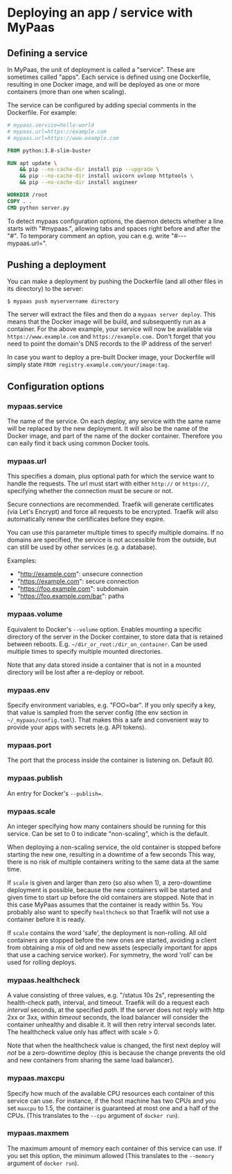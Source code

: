 # Deploying an app / service with MyPaas


## Defining a service

In MyPaas, the unit of deployment is called a "service". These are
sometimes called "apps". Each service is defined using one Dockerfile,
resulting in one Docker image, and will be deployed as one or more
containers (more than one when scaling).

The service can be configured by adding special comments in the Dockerfile. For example:
```Dockerfile
# mypaas.service=hello-world
# mypaas.url=https://example.com
# mypaas.url=https://www.example.com

FROM python:3.8-slim-buster

RUN apt update \
    && pip --no-cache-dir install pip --upgrade \
    && pip --no-cache-dir install uvicorn uvloop httptools \
    && pip --no-cache-dir install asgineer

WORKDIR /root
COPY . .
CMD python server.py
```

To detect mypaas configuration options, the daemon detects whether a line starts with "#mypaas.",
allowing tabs and spaces right before and after the "#". To temporary comment
an option, you can e.g. write "#--- mypaas.url=".


## Pushing a deployment

You can make a deployment by pushing the Dockerfile (and all other files in
its directory) to the server:
```
$ mypaas push myservername directory
```

The server will extract the files and then do a `mypaas server deploy`.
This means that the Docker image will be build, and subsequently run
as a container. For the above example, your service will now be
available via `https://www.example.com` and `https://example.com.` Don't
forget that you need to point the domain's DNS records to the IP address
of the server!

In case you want to deploy a pre-built Docker image, your Dockerfile
will simply state `FROM registry.example.com/your/image:tag`.


## Configuration options

### mypaas.service

The name of the service. On each deploy, any service with the same name
will be replaced by the new deployment. It will also be the name of the
Docker image, and part of the name of the docker container. Therefore you can
eaily find it back using common Docker tools.

### mypaas.url

This specifies a domain, plus optional path for which the service want to
handle the requests. The url must start with either `http://` or `https://`,
specifying whether the connection must be secure or not.

Secure connections are recommended. Traefik will generate certificates
(via Let's Encrypt) and force all requests to be encrypted. Traefik
will also automatically renew the certificates before they expire.

You can use this parameter multiple times to specify multiple domains.
If no domains are specified, the service is not accessible from the outside,
but can still be used by other services (e.g. a database).

Examples:

* "http://example.com": unsecure connection
* "https://example.com": secure connection
* "https://foo.example.com": subdomain
* "https://foo.example.com/bar": paths

### mypaas.volume

Equivalent to Docker's `--volume` option. Enables mounting a specific
directory of the server in the Docker container, to store data that is
retained between reboots. E.g. `~/dir_or_root:/dir_on_container`.
Can be used multiple times to specify multiple mounted directories.

Note that any data stored inside a container that is not in a mounted
directory will be lost after a re-deploy or reboot.

### mypaas.env

Specify environment variables, e.g. "FOO=bar". If you only specify a key, that
value is sampled from the server config (the env section in `~/_mypaas/config.toml`).
That makes this a safe and convenient way to provide your apps with
secrets (e.g. API tokens).

### mypaas.port

The port that the process inside the container is listening on. Default 80.

### mypaas.publish

An entry for Docker's `--publish=`.

### mypaas.scale

An integer specifying how many containers should be running for this service.
Can be set to 0 to indicate "non-scaling", which is the default.

When deploying a non-scaling service, the old container is stopped
before starting the new one, resulting in a downtime of a few seconds
This way, there is no risk of multiple containers writing to
the same data at the same time.

If `scale` is given and larger than zero (so also when 1), a
zero-downtime deployment is possible, because the new containers will be
started and given time to start up before the old containers are
stopped. Note that in this case MyPaas assumes that the container is ready
within 5s. You probably also want to specify `healthcheck` so that
Traefik will not use a container before it is ready.

If `scale` contains the word 'safe', the deployment is non-rolling. All old
containers are stopped before the new ones are started, avoiding a client
from obtaining a mix of old and new assets (especially important for
apps that use a caching service worker). For symmetry, the word 'roll' can be
used for rolling deploys.

### mypaas.healthcheck

A value consisting of three values, e.g. "/status 10s 2s", representing
the health-check path, interval, and timeout. Traefik will do a request
each *interval* seconds, at the specified *path*. If the server does not
reply with http 2xx or 3xx, within *timeout* seconds, the load balancer
will consider the container unhealthy and disable it. It will then retry
interval seconds later. The healthcheck value only has affect with scale > 0.

Note that when the healthcheck value is changed, the first next deploy
will *not* be a zero-downtime deploy (this is because the change
prevents the old and new containers from sharing the same load
balancer).


### mypaas.maxcpu

Specify how much of the available CPU resources each container of this
service can use. For instance, if the host machine has two CPUs and you
set `maxcpu` to 1.5, the container is guaranteed at most one and a half
of the CPUs. (This translates to the `--cpu` argument of `docker run`).

### mypaas.maxmem

The maximum amount of memory each container of this service can use.
If you set this option, the minimum allowed (This translates to the
`--memory` argument of `docker run`).
